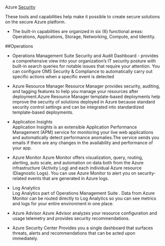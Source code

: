 Azure [Security](https://docs.microsoft.com/en-us/azure/security/azure-security)


These tools and capabilities help make it possible to create secure solutions on the secure Azure platform.

* The built-in capabilities are organized in six (6) functional areas: 
  Operations,
  Applications, 
  Storage,
  Networking,
  Compute, and 
  Identity. 


##Operations
* Operations Management Suite Security and Audit Dashboard -
    provides a comprehensive view into your organization’s IT security posture with built-in search queries for notable issues that require your attention.
 You can configure OMS Security & Compliance to automatically carry out specific actions when a specific event is detected

* Azure Resource Manager
  Resource Manager provides security, auditing, and tagging features to help you manage your resources after deployment.Azure Resource Manager template-based deployments help improve the security of solutions deployed in Azure because standard security control settings and can be integrated into standardized template-based deployments. 
  
* Application Insights  
  Application Insights is an extensible Application Performance Management (APM) service for monitoring your live web applications and automatically detect performance anomalies.The service sends you emails if there are any changes in the availability and performance of your app.
  
* Azure Monitor
  Azure Monitor offers visualization, query, routing, alerting, auto scale, and automation on data both from the Azure infrastructure (Activity Log) and each individual Azure resource (Diagnostic Logs). You can use Azure Monitor to alert you on security-related events that are generated in Azure logs.
  
* Log Analytics  
   Log Analytics part of Operations Management Suite . Data from Azure Monitor can be routed directly to Log Analytics so you can see metrics and logs for your entire environment in one place.
   
* Azure Advisor
    Azure Advisor analyzes your resource configuration and usage telemetry and provides security recommendations.
 
* Azure Security Center
  Provides you a single dashboard that surfaces threats, alerts and recommendations that can be acted upon immediately.
    
    
    
